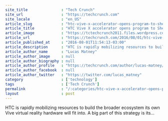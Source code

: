 ```yaml
---
site_title               : "Tech Crunch"
site_url                 : "https://techcrunch.com"
site_locale              : "en_US"
article_slug             : "htc-vive-x-accelerator-opens-program-to-shenzhen-for-vr-hardware-startups"
article_title            : "HTC Vive X accelerator opens program to Shenzhen for VR hardware startups"
article_image            : "https://tctechcrunch2011.files.wordpress.com/2016/03/htc-vive-mwc.jpg?w=764&h=400&crop=1"
article_url              : "https://techcrunch.com/2016/08/01/htc-vive-x-accelerator-opens-program-to-shenzhen-for-vr-hardware-startups/"
article_published_at     : "2016-08-01T11:54:13-03:00"
article_description      : "HTC is rapidly mobilizing resources to build the broader ecosystem its own Vive virtual reality hardware will fit into. A big part of this strategy is its..."
article_author_name      : "Lucas Matney"
article_author_image     : null
article_author_biography : null
article_author_profile   : "https://techcrunch.com/author/lucas-matney/"
article_author_facebook  : null
article_author_twitter   : "https://twitter.com/lucas_matney"
category                 : ['technology']
tags                     : ['Tech Crunch']
permalink                : "/:categories/htc-vive-x-accelerator-opens-program-to-shenzhen-for-vr-hardware-startups/"
layout                   : post
---
```


HTC is rapidly mobilizing resources to build the broader ecosystem its own Vive virtual reality hardware will fit into. A big part of this strategy is its...
